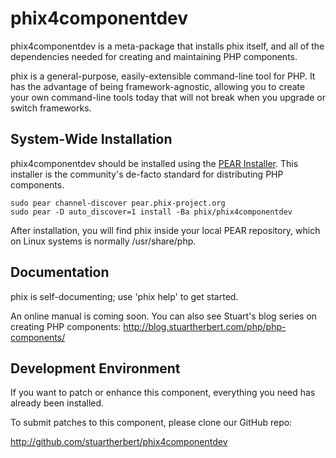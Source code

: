 phix4componentdev
=================

phix4componentdev is a meta-package that installs phix itself, and all of the dependencies needed for creating and maintaining PHP components.

phix is a general-purpose, easily-extensible command-line tool for PHP. It has the advantage of being framework-agnostic, allowing you to create your own command-line tools today that will not break when you upgrade or switch frameworks.

System-Wide Installation
------------------------

phix4componentdev should be installed using the [PEAR Installer](http://pear.php.net). This installer is the community's de-facto standard for distributing PHP components.

    sudo pear channel-discover pear.phix-project.org
    sudo pear -D auto_discover=1 install -Ba phix/phix4componentdev

After installation, you will find phix inside your local PEAR repository, which on Linux systems is normally /usr/share/php.

Documentation
-------------

phix is self-documenting; use 'phix help' to get started.

An online manual is coming soon.  You can also see Stuart's blog series on creating PHP components: http://blog.stuartherbert.com/php/php-components/

Development Environment
-----------------------

If you want to patch or enhance this component, everything you need has already been installed.

To submit patches to this component, please clone our GitHub repo:

  http://github.com/stuartherbert/phix4componentdev
